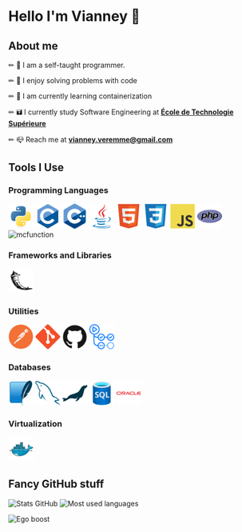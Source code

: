 # Hello I'm Vianney 👋

## About me

✏ 💽 I am a self-taught programmer.

✏ 🧩 I enjoy solving problems with code

✏ 🐋 I am currently learning containerization

✏ 🖬 I currently study Software Engineering at [**École de Technologie Supérieure**](https://www.etsmtl.ca/en/)

✏ 📪 Reach me at **[vianney.veremme@gmail.com](mailto:vianney.veremme+githubprofile@gmail.com)**

## Tools I Use

### Programming Languages
<a><img height="50" title="Python" alt="python" src="https://github.com/devicons/devicon/blob/master/icons/python/python-original.svg"></a>
<a><img height="50" title="C" alt="C" src="https://github.com/devicons/devicon/blob/master/icons/c/c-original.svg"></a>
<a><img height="50" title="C++" alt="C++" src="https://github.com/devicons/devicon/blob/master/icons/cplusplus/cplusplus-original.svg"></a>
<a><img height="50" title="Java" alt="Java" src="https://github.com/devicons/devicon/blob/master/icons/java/java-original.svg"></a>
<a><img height="50" title="HTML" alt="HTML" src="https://github.com/devicons/devicon/blob/master/icons/html5/html5-original.svg"></a>
<a><img height="50" title="CSS" alt="CSS" src="https://github.com/devicons/devicon/blob/master/icons/css3/css3-original.svg"></a>
<a><img height="50" title="JavaScript" alt="JavaScript" src="https://github.com/devicons/devicon/blob/master/icons/javascript/javascript-original.svg"></a>
<a><img height="50" title="PHP" alt="PHP" src="https://github.com/devicons/devicon/blob/master/icons/php/php-original.svg"></a>
<a><img height="50" title="MCFunction" alt="mcfunction" src="https://static.wikia.nocookie.net/minecraft_gamepedia/images/5/5b/Command_Block_Texture_Reveal.png/revision/latest/scale-to-width-down/100?cb=20230614040632"></a>

### Frameworks and Libraries
<a><img height="50" title="Flask API" alt="Flask API" src="https://github.com/devicons/devicon/blob/master/icons/flask/flask-original.svg"></a>

### Utilities
<a><img height="50" title="Postman" alt="Postman" src="https://github.com/devicons/devicon/blob/master/icons/postman/postman-original.svg"></a>
<a><img height="50" title="Git" alt="Git" src="https://github.com/devicons/devicon/blob/master/icons/git/git-original.svg"></a>
<a><img height="50" title="GitHub" alt="GitHub" src="https://github.com/devicons/devicon/blob/master/icons/github/github-original.svg"></a>
<a><img height="50" title="GitHub Actions" alt="GitHub Actions" src="https://github.com/devicons/devicon/blob/master/icons/githubactions/githubactions-original.svg"></a>

### Databases
<a><img height="50" title="SQLite" alt="SQLite" src="https://github.com/devicons/devicon/blob/master/icons/sqlite/sqlite-original.svg"></a>
<a><img height="50" title="MySQL" alt="MySQL" src="https://github.com/devicons/devicon/blob/master/icons/mysql/mysql-original.svg"></a>
<a><img height="50" title="MariaDB" alt="MariaDB" src="https://github.com/devicons/devicon/blob/master/icons/mariadb/mariadb-original.svg"></a>
<a><img height="50" title="AzureSQLDB" alt="AzureSQLDB" src="https://github.com/devicons/devicon/blob/master/icons/azuresqldatabase/azuresqldatabase-original.svg"></a>
<a><img height="50" title="Oracle DB" alt="Oracle DB" src="https://github.com/devicons/devicon/blob/master/icons/oracle/oracle-original.svg"></a>

### Virtualization
<a><img height="50" title="Docker" alt="Docker" src="https://github.com/devicons/devicon/blob/master/icons/docker/docker-original.svg"></a>

## Fancy GitHub stuff

<!-- https://github.com/anuraghazra/github-readme-stats -->

![Stats GitHub](https://github-readme-stats.vercel.app/api?username=Vianpyro&hide=issues&show_icons=true&theme=github_dark_dimmed)
![Most used languages](https://github-readme-stats.vercel.app/api/top-langs/?username=Vianpyro&layout=compact&theme=github_dark_dimmed)

![Ego boost](https://komarev.com/ghpvc/?username=Vianpyro&color=red)
